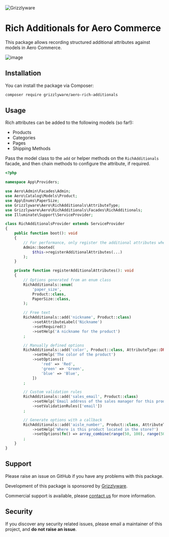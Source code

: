 ![Grizzlyware](https://github.com/grizzlyware/aero-rich-additionals/assets/1097093/7b976a18-8a69-469c-a4a2-9b878b936127)

# Rich Additionals for Aero Commerce

This package allows recording structured additional attributes against models in Aero Commerce.

![image](https://github.com/grizzlyware/aero-rich-additionals/assets/1097093/91085cfa-f563-40df-b423-cd2b08d809d8)

## Installation

You can install the package via Composer:

```bash
composer require grizzlyware/aero-rich-additionals
```

## Usage

Rich attributes can be added to the following models (so far!):

- Products
- Categories
- Pages
- Shipping Methods

Pass the model class to the `add` or helper methods on the `RichAdditionals` facade, and then chain methods to configure the attribute, if required.

```php
<?php

namespace App\Providers;

use Aero\Admin\Facades\Admin;
use Aero\Catalog\Models\Product;
use App\Enums\PaperSize;
use Grizzlyware\Aero\RichAdditionals\AttributeType;
use Grizzlyware\Aero\RichAdditionals\Facades\RichAdditionals;
use Illuminate\Support\ServiceProvider;

class RichAdditionalsProvider extends ServiceProvider
{
    public function boot(): void
    {
        // For performance, only register the additional attributes when the admin panel is booted
        Admin::booted(
            $this->registerAdditionalAttributes(...)
        );
    }

    private function registerAdditionalAttributes(): void
    {
        // Options generated from an enum class
        RichAdditionals::enum(
            'paper_size',
            Product::class,
            PaperSize::class,
        );

        // Free text
        RichAdditionals::add('nickname', Product::class)
            ->setAttributeLabel('Nickname')
            ->setRequired()
            ->setHelp('A nickname for the product')
        ;

        // Manually defined options
        RichAdditionals::add('color', Product::class, AttributeType::DROPDOWN)
            ->setHelp('The color of the product')
            ->setOptions([
                'red' => 'Red',
                'green' => 'Green',
                'blue' => 'Blue',
            ])
        ;

        // Custom validation rules
        RichAdditionals::add('sales_email', Product::class)
            ->setHelp('Email address of the sales manager for this product')
            ->setValidationRules(['email'])
        ;

        // Generate options with a callback
        RichAdditionals::add('aisle_number', Product::class, AttributeType::DROPDOWN)
            ->setHelp('Where is this product located in the store?')
            ->setOptions(fn() => array_combine(range(50, 100), range(50, 100)))
        ;
    }
}
```



## Support

Please raise an issue on GitHub if you have any problems with this package.

Development of this package is sponsored by [Grizzlyware](https://www.grizzlyware.com).

Commercial support is available, please [contact us](https://www.grizzlyware.com/) for more information.

## Security

If you discover any security related issues, please email a maintainer of this project, and **do not raise an issue**.

